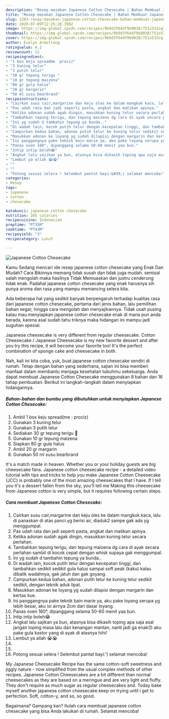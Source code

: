 ```yaml
---
description: "Resep masakan Japanese Cotton Chesecake | Bahan Membuat Japanese Cotton Chesecake Yang Enak Banget"
title: "Resep masakan Japanese Cotton Chesecake | Bahan Membuat Japanese Cotton Chesecake Yang Enak Banget"
slug: 1283-resep-masakan-japanese-cotton-chesecake-bahan-membuat-japanese-cotton-chesecake-yang-enak-banget
date: 2020-07-09T12:25:28.398Z
image: https://img-global.cpcdn.com/recipes/9b9d3f64df9b9038/751x532cq70/japanese-cotton-chesecake-foto-resep-utama.jpg
thumbnail: https://img-global.cpcdn.com/recipes/9b9d3f64df9b9038/751x532cq70/japanese-cotton-chesecake-foto-resep-utama.jpg
cover: https://img-global.cpcdn.com/recipes/9b9d3f64df9b9038/751x532cq70/japanese-cotton-chesecake-foto-resep-utama.jpg
author: Evelyn Armstrong
ratingvalue: 4.2
reviewcount: 12
recipeingredient:
- "1 box keju spreadme  prociz"
- "3 kuning telur"
- "3 putih telur"
- "30 gr tepung terigu "
- "10 gr tepung maizena"
- "80 gr gula halus"
- "20 gr margarin"
- "50 ml susu bearbrand"
recipeinstructions:
- "Cairkan susu cair,margarine dan keju oles ke dalam mangkok kaca, lalu di panaskan di atas panci yg berisi air, diaduk2 sampe gak ada yg menggumpal."
- "Pas udah rata dan jadi seperti pasta, angkat dan matikan apinya."
- "Ketika adonan sudah agak dingin, masukkan kuning telur secara perlahan."
- "Tambahkan tepung terigu, dan tepung maizena dg cara di ayak secara perlahan sambil di kocok cepat dengan whisk supaya gak menggumpal."
- "Ini yg sudah d tambahin tepung ya bunda.."
- "Di wadah lain, kocok putih telur dengan kecepatan tinggi, dan tambahkan sedikit sedikit gula halus sampai soft peak (kaku) kalau dibalik wadahnya, gak jatuh dan gak goyang."
- "Campurkan kedua bahan, adonan putih telur ke kuning telur sedikit sedikit, dengan teknik aduk lipat."
- "Masukkan adonan ke loyang yg sudah dilapisi dengan margarin dan kertas kue."
- "Ini panggangnya pake teknik bain marie ya, aku pake loyang serupa yg lebih besar, aku isi airnya 2cm dari dasar loyang."
- "Panas oven 160°, dipanggang selama 50-60 menit yaa bun."
- "Intip intip boleh😂"
- "Angkat lalu sajikan ya bun, atasnya bisa dikasih toping apa saja asal jangan toping masa lalu dan kenangan mantan, nanti jadi ga enak😚 aku pake gula kastor yang di ayak di atasnya hihi!"
- "Lembut ya allah 😭😭"
- ""
- ""
- "Potong sesuai selera ! Selembut pantat bayi:&#39;) selamat mencoba!"
categories:
- Resep
tags:
- japanese
- cotton
- chesecake

katakunci: japanese cotton chesecake 
nutrition: 265 calories
recipecuisine: Indonesian
preptime: "PT35M"
cooktime: "PT43M"
recipeyield: "3"
recipecategory: Lunch

---
```



![Japanese Cotton Chesecake](https://img-global.cpcdn.com/recipes/9b9d3f64df9b9038/751x532cq70/japanese-cotton-chesecake-foto-resep-utama.jpg)

Kamu Sedang mencari ide resep japanese cotton chesecake yang Enak Dan Mudah? Cara Bikinnya memang tidak susah dan tidak juga mudah. semisal salah mengolah maka hasilnya Tidak Memuaskan dan justru cenderung tidak enak. Padahal japanese cotton chesecake yang enak harusnya sih punya aroma dan rasa yang mampu memancing selera kita.

Ada beberapa hal yang sedikit banyak berpengaruh terhadap kualitas rasa dari japanese cotton chesecake, pertama dari jenis bahan, lalu pemilihan bahan segar, hingga cara mengolah dan menyajikannya. Tidak usah pusing kalau mau menyiapkan japanese cotton chesecake enak di mana pun anda berada, karena asal sudah tahu triknya maka hidangan ini mampu jadi suguhan spesial.

Japanese cheesecake is very different from regular cheesecake. Cotton Cheesecake / Japanese Cheesecake is my new favorite dessert and after you try this recipe, it will become your favorite too! It&#39;s the perfect combination of sponge cake and cheesecake in both.


Nah, kali ini kita coba, yuk, buat japanese cotton chesecake sendiri di rumah. Tetap dengan bahan yang sederhana, sajian ini bisa memberi manfaat dalam membantu menjaga kesehatan tubuhmu sekeluarga. Anda dapat membuat Japanese Cotton Chesecake menggunakan 8 bahan dan 16 tahap pembuatan. Berikut ini langkah-langkah dalam menyiapkan hidangannya.

<!--inarticleads1-->

##### Bahan-bahan dan bumbu yang dibutuhkan untuk menyiapkan Japanese Cotton Chesecake:

1. Ambil 1 box keju spread(me : prociz)
1. Gunakan 3 kuning telur
1. Gunakan 3 putih telur
1. Sediakan 30 gr tepung terigu 🔼
1. Gunakan 10 gr tepung maizena
1. Siapkan 80 gr gula halus
1. Ambil 20 gr margarin
1. Gunakan 50 ml susu bearbrand


It&#39;s a match made in heaven. Whether you or your holiday guests are big cheesecake fans. Japanese cotton cheesecake recipe - a detailed video tutorial with tips and tricks to help you make Japanese Cotton Cheesecake (JCC) is probably one of the most amazing cheesecakes that I have. If I tell you it&#39;s a dessert fallen from the sky, you&#39;ll tell me Making this cheesecake from Japanese cotton is very simple, but it requires following certain steps. 

<!--inarticleads2-->

##### Cara membuat Japanese Cotton Chesecake:

1. Cairkan susu cair,margarine dan keju oles ke dalam mangkok kaca, lalu di panaskan di atas panci yg berisi air, diaduk2 sampe gak ada yg menggumpal.
1. Pas udah rata dan jadi seperti pasta, angkat dan matikan apinya.
1. Ketika adonan sudah agak dingin, masukkan kuning telur secara perlahan.
1. Tambahkan tepung terigu, dan tepung maizena dg cara di ayak secara perlahan sambil di kocok cepat dengan whisk supaya gak menggumpal.
1. Ini yg sudah d tambahin tepung ya bunda..
1. Di wadah lain, kocok putih telur dengan kecepatan tinggi, dan tambahkan sedikit sedikit gula halus sampai soft peak (kaku) kalau dibalik wadahnya, gak jatuh dan gak goyang.
1. Campurkan kedua bahan, adonan putih telur ke kuning telur sedikit sedikit, dengan teknik aduk lipat.
1. Masukkan adonan ke loyang yg sudah dilapisi dengan margarin dan kertas kue.
1. Ini panggangnya pake teknik bain marie ya, aku pake loyang serupa yg lebih besar, aku isi airnya 2cm dari dasar loyang.
1. Panas oven 160°, dipanggang selama 50-60 menit yaa bun.
1. Intip intip boleh😂
1. Angkat lalu sajikan ya bun, atasnya bisa dikasih toping apa saja asal jangan toping masa lalu dan kenangan mantan, nanti jadi ga enak😚 aku pake gula kastor yang di ayak di atasnya hihi!
1. Lembut ya allah 😭😭
1. 
1. 
1. Potong sesuai selera ! Selembut pantat bayi:&#39;) selamat mencoba!


My Japanese Cheesecake Recipe has the same cotton-soft sweetness and jiggly nature - now simplified from the usual complex methods of other recipes. Japanese Cotton Cheesecakes are a bit different than normal cheesecakes as they are based on a meringue and are very light and fluffy. They don&#39;t require as much sugar as regular cheesecakes and. Today bake myself another japanese cotton cheesecake.keep on trying until i get to perfection. Soft, cotton-y, and so, so good. 

Bagaimana? Gampang kan? Itulah cara membuat japanese cotton chesecake yang bisa Anda lakukan di rumah. Selamat mencoba!
